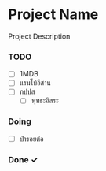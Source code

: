 # Project Name

Project Description

### TODO

- [ ] 1MDB  
- [ ] แรมโบ้อีสาน  
- [ ] กปปส  
  - [ ] พุทธะอิสระ  

### Doing

- [ ] ป่ารอยต่อ

### Done ✓


